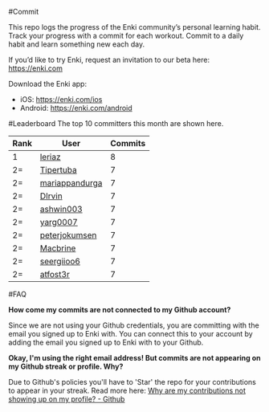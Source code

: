#Commit

This repo logs the progress of the Enki community’s personal learning habit. Track your progress with a commit for each workout. Commit to a daily habit and learn something new each day.

If you’d like to try Enki, request an invitation to our beta here: https://enki.com

Download the Enki app: 
 - iOS: https://enki.com/ios
 - Android: https://enki.com/android

#Leaderboard
The top 10 committers this month are shown here.

| Rank | User | Commits |
|------|------|---------|
|1|[leriaz](https://github.com/leriaz)|8|
|2=|[Tipertuba](https://github.com/Tipertuba)|7|
|2=|[mariappandurga](https://github.com/mariappandurga)|7|
|2=|[DIrvin](https://github.com/DIrvin)|7|
|2=|[ashwin003](https://github.com/ashwin003)|7|
|2=|[yarg0007](https://github.com/yarg0007)|7|
|2=|[peterjokumsen](https://github.com/peterjokumsen)|7|
|2=|[Macbrine](https://github.com/Macbrine)|7|
|2=|[seergiioo6](https://github.com/seergiioo6)|7|
|2=|[atfost3r](https://github.com/atfost3r)|7|

#FAQ

**How come my commits are not connected to my Github account?**

Since we are not using your Github credentials, you are committing with the email you signed up to Enki with. You can connect this to your account by adding the email you signed up to Enki with to your Github.

**Okay, I'm using the right email address! But commits are not appearing on my Github streak or profile. Why?**

Due to Github's policies you'll have to 'Star' the repo for your contributions to appear in your streak. Read more here: [Why are my contributions not showing up on my profile? - Github](https://help.github.com/articles/why-are-my-contributions-not-showing-up-on-my-profile/)
